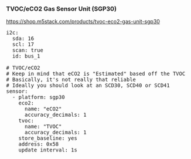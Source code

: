 ### TVOC/eCO2 Gas Sensor Unit (SGP30)


https://shop.m5stack.com/products/tvoc-eco2-gas-unit-sgp30

<pre>
i2c:
  sda: 16
  scl: 17
  scan: true
  id: bus_1
    
# TVOC/eCO2
# Keep in mind that eCO2 is "Estimated" based off the TVOC
# Basically, it's not really that reliable
# Ideally you should look at an SCD30, SCD40 or SCD41
sensor:
  - platform: sgp30
    eco2:
      name: "eCO2"
      accuracy_decimals: 1
    tvoc:
      name: "TVOC"
      accuracy_decimals: 1
    store_baseline: yes
    address: 0x58
    update_interval: 1s
</pre>
